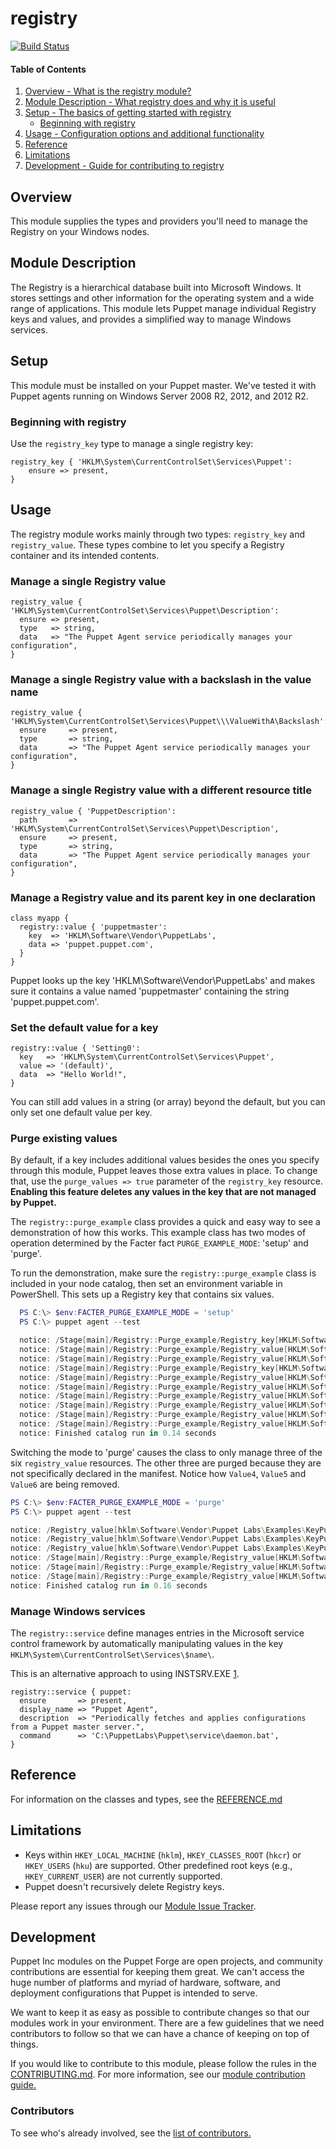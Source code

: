 # registry
[![Build Status](https://travis-ci.org/puppetlabs/puppetlabs-registry.png?branch=master)](https://travis-ci.org/puppetlabs/puppetlabs-registry)

#### Table of Contents

1. [Overview - What is the registry module?](#overview)
2. [Module Description - What registry does and why it is useful](#module-description)
3. [Setup - The basics of getting started with registry](#setup)
    * [Beginning with registry](#beginning-with-registry)
4. [Usage - Configuration options and additional functionality](#usage)
5. [Reference](#reference)
6. [Limitations](#limitations)
7. [Development - Guide for contributing to registry](#development)

## Overview

This module supplies the types and providers you'll need to manage the Registry on your Windows nodes.

## Module Description

The Registry is a hierarchical database built into Microsoft Windows. It stores settings and other information for the operating system and a wide range of applications. This module lets Puppet manage individual Registry keys and values, and provides a simplified way to manage Windows services.

## Setup

This module must be installed on your Puppet master. We've tested it with Puppet agents running on Windows Server 2008 R2, 2012, and 2012 R2.

### Beginning with registry

Use the `registry_key` type to manage a single registry key:

``` puppet
registry_key { 'HKLM\System\CurrentControlSet\Services\Puppet':
    ensure => present,
}
```

## Usage

The registry module works mainly through two types: `registry_key` and `registry_value`. These types combine to let you specify a Registry container and its intended contents.

### Manage a single Registry value

``` puppet
registry_value { 'HKLM\System\CurrentControlSet\Services\Puppet\Description':
  ensure => present,
  type   => string,
  data   => "The Puppet Agent service periodically manages your configuration",
}
```

### Manage a single Registry value with a backslash in the value name

``` puppet
registry_value { 'HKLM\System\CurrentControlSet\Services\Puppet\\\ValueWithA\Backslash':
  ensure     => present,
  type       => string,
  data       => "The Puppet Agent service periodically manages your configuration",
}
```

### Manage a single Registry value with a different resource title

``` puppet
registry_value { 'PuppetDescription':
  path       => 'HKLM\System\CurrentControlSet\Services\Puppet\Description',
  ensure     => present,
  type       => string,
  data       => "The Puppet Agent service periodically manages your configuration",
}
```

### Manage a Registry value and its parent key in one declaration

``` puppet
class myapp {
  registry::value { 'puppetmaster':
    key  => 'HKLM\Software\Vendor\PuppetLabs',
    data => 'puppet.puppet.com',
  }
}
```

Puppet looks up the key 'HKLM\Software\Vendor\PuppetLabs' and makes sure it contains a value named 'puppetmaster' containing the string 'puppet.puppet.com'.

### Set the default value for a key

``` puppet
registry::value { 'Setting0':
  key   => 'HKLM\System\CurrentControlSet\Services\Puppet',
  value => '(default)',
  data  => "Hello World!",
}
```

You can still add values in a string (or array) beyond the default, but you can only set one default value per key.


### Purge existing values

By default, if a key includes additional values besides the ones you specify through this module, Puppet leaves those extra values in place. To change that, use the `purge_values => true` parameter of the `registry_key` resource. **Enabling this feature deletes any values in the key that are not managed by Puppet.**

The `registry::purge_example` class provides a quick and easy way to see a demonstration of how this works. This example class has two modes of operation determined by the Facter fact `PURGE_EXAMPLE_MODE`: 'setup' and 'purge'.

To run the demonstration, make sure the `registry::purge_example` class is included in your node catalog, then set an environment variable in PowerShell. This sets up a Registry key that contains six values.

``` powershell
  PS C:\> $env:FACTER_PURGE_EXAMPLE_MODE = 'setup'
  PS C:\> puppet agent --test

  notice: /Stage[main]/Registry::Purge_example/Registry_key[HKLM\Software\Vendor\Puppet Labs\Examples\KeyPurge]/ensure: created
  notice: /Stage[main]/Registry::Purge_example/Registry_value[HKLM\Software\Vendor\Puppet Labs\Examples\KeyPurge\Value3]/ensure: created
  notice: /Stage[main]/Registry::Purge_example/Registry_value[HKLM\Software\Vendor\Puppet Labs\Examples\KeyPurge\Value2]/ensure: created
  notice: /Stage[main]/Registry::Purge_example/Registry_key[HKLM\Software\Vendor\Puppet Labs\Examples\KeyPurge\SubKey]/ensure: created
  notice: /Stage[main]/Registry::Purge_example/Registry_value[HKLM\Software\Vendor\Puppet Labs\Examples\KeyPurge\Value5]/ensure: created
  notice: /Stage[main]/Registry::Purge_example/Registry_value[HKLM\Software\Vendor\Puppet Labs\Examples\KeyPurge\Value6]/ensure: created
  notice: /Stage[main]/Registry::Purge_example/Registry_value[HKLM\Software\Vendor\Puppet Labs\Examples\KeyPurge\SubKey\Value1]/ensure: created
  notice: /Stage[main]/Registry::Purge_example/Registry_value[HKLM\Software\Vendor\Puppet Labs\Examples\KeyPurge\Value1]/ensure: created
  notice: /Stage[main]/Registry::Purge_example/Registry_value[HKLM\Software\Vendor\Puppet Labs\Examples\KeyPurge\SubKey\Value2]/ensure: created
  notice: /Stage[main]/Registry::Purge_example/Registry_value[HKLM\Software\Vendor\Puppet Labs\Examples\KeyPurge\Value4]/ensure: created
  notice: Finished catalog run in 0.14 seconds
```

Switching the mode to 'purge' causes the class to only manage three of the six `registry_value` resources. The other three are purged because they are not specifically declared in the manifest.
Notice how `Value4`, `Value5` and `Value6` are being removed.

``` powershell
PS C:\> $env:FACTER_PURGE_EXAMPLE_MODE = 'purge'
PS C:\> puppet agent --test

notice: /Registry_value[hklm\Software\Vendor\Puppet Labs\Examples\KeyPurge\Value4]/ensure: removed
notice: /Registry_value[hklm\Software\Vendor\Puppet Labs\Examples\KeyPurge\Value6]/ensure: removed
notice: /Registry_value[hklm\Software\Vendor\Puppet Labs\Examples\KeyPurge\Value5]/ensure: removed
notice: /Stage[main]/Registry::Purge_example/Registry_value[HKLM\Software\Vendor\Puppet Labs\Examples\KeyPurge\Value3]/data: data changed 'key3' to 'should not be purged'
notice: /Stage[main]/Registry::Purge_example/Registry_value[HKLM\Software\Vendor\Puppet Labs\Examples\KeyPurge\Value2]/data: data changed '2' to '0'
notice: /Stage[main]/Registry::Purge_example/Registry_value[HKLM\Software\Vendor\Puppet Labs\Examples\KeyPurge\Value1]/data: data changed '1' to '0'
notice: Finished catalog run in 0.16 seconds
```

### Manage Windows services

The `registry::service` define manages entries in the Microsoft service control framework by automatically manipulating values in the key `HKLM\System\CurrentControlSet\Services\$name\`.

This is an alternative approach to using INSTSRV.EXE [1](http://support.microsoft.com/kb/137890).

``` puppet
registry::service { puppet:
  ensure       => present,
  display_name => "Puppet Agent",
  description  => "Periodically fetches and applies configurations from a Puppet master server.",
  command      => 'C:\PuppetLabs\Puppet\service\daemon.bat',
}
```

## Reference
For information on the classes and types, see the [REFERENCE.md](https://github.com/puppetlabs/puppetlabs-registry/blob/master/REFERENCE.md)

## Limitations

* Keys within `HKEY_LOCAL_MACHINE` (`hklm`), `HKEY_CLASSES_ROOT` (`hkcr`) or `HKEY_USERS` (`hku`) are supported. Other predefined root keys (e.g., `HKEY_CURRENT_USER`) are not currently supported.
* Puppet doesn't recursively delete Registry keys.

Please report any issues through our [Module Issue Tracker](https://tickets.puppet.com/browse/MODULES).

## Development

Puppet Inc modules on the Puppet Forge are open projects, and community contributions are essential for keeping them great. We can't access the huge number of platforms and myriad of hardware, software, and deployment configurations that Puppet is intended to serve.

We want to keep it as easy as possible to contribute changes so that our modules work in your environment. There are a few guidelines that we need contributors to follow so that we can have a chance of keeping on top of things.

If you would like to contribute to this module, please follow the rules in the [CONTRIBUTING.md](https://github.com/puppetlabs/puppetlabs-registry/blob/master/CONTRIBUTING.md). For more information, see our [module contribution guide.](https://puppet.com/docs/puppet/latest/contributing.html)

### Contributors

To see who's already involved, see the [list of contributors.](https://github.com/puppetlabs/puppetlabs-registry/graphs/contributors)
